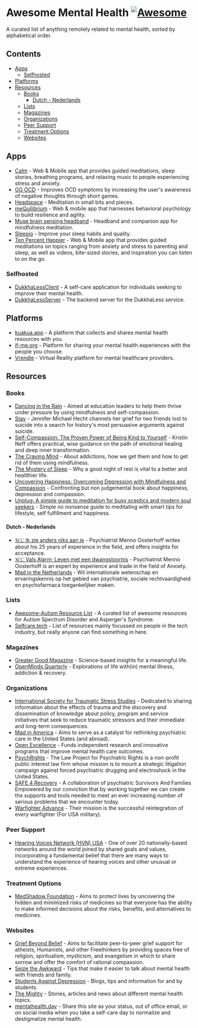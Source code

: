 # Awesome Mental Health [![Awesome](https://awesome.re/badge.svg)](https://awesome.re)

A curated list of anything remotely related to mental health, sorted by alphabetical order.

## Contents

- [Apps](#apps)
  - [Selfhosted](#selfhosted)
- [Platforms](#platforms)
- [Resources](#resources)
  - [Books](#books)
    - [Dutch - Nederlands](#dutch---nederlands)
  - [Lists](#lists)
  - [Magazines](#magazines)
  - [Organizations](#organizations)
  - [Peer Support](#peer-support)
  - [Treatment Options](#treatment-options)
  - [Websites](#websites)

## Apps

- [Calm](https://www.calm.com/) - Web & Mobile app that provides guided meditations, sleep stories, breathing programs, and relaxing    music to people experiencing stress and anxiety.
- [GG OCD](https://ggapps.net/2018/04/11/ggoc-ocd-training-app/) - Improves OCD symptoms by increasing the user's awareness of negative thoughts through short games.
- [Headspace](https://www.headspace.com/) - Meditation in small bits and pieces.
- [meQuilibrium](https://mequilibrium.com) - Web & mobile app that harnesses behavioral psychology to build resilience and agility.
- [Muse brain sensing headband](http://www.choosemuse.com/) - Headband and companion app for mindfulness meditation.
- [Sleepio](https://www.sleepio.com/) - Improve your sleep habits and quality.
- [Ten Percent Happier](https://www.tenpercent.com/) - Web & Mobile app that provides guided meditations on topics ranging from anxiety and stress to parenting and sleep, as well as videos, bite-sized stories, and inspiration you can listen to on the go.


### Selfhosted

- [DukkhaLessClient](https://github.com/DukkhaLess/DukkhaLessClient) - A self-care application for individuals seeking to improve their mental health.
- [DukkhaLessServer](https://github.com/DukkhaLess/DukkhaLessServer) - The backend server for the DukkhaLess service.

## Platforms
- [kuakua.app](https://kuakua.app/) - A platform that collects and shares mental health resources with you.
- [if-me.org](https://www.if-me.org/) - Platform for sharing your mental health experiences with the people you choose.
- [Vrendle](https://vrendle.com) - Virtual Reality platform for mental healthcare providers.

## Resources

### Books

- [Dancing in the Rain](https://books.google.com/books?id=v4WcDAEACAAJ) - Aimed at education leaders to help them thrive under pressure by using mindfulness and self-compassion.
- [Stay](https://www.google.com/books/edition/Stay/7QCPAQAAQBAJ) - Jennifer Michael Hecht channels her grief for two friends lost to suicide into a search for history's most persuasive arguments against suicide.
- [Self-Compassion: The Proven Power of Being Kind to Yourself](https://books.google.nl/books?id=PDAEzLL9mscC) - Kristin Neff offers practical, wise guidance on the path of emotional healing and deep inner transformation.
- [The Craving Mind](https://books.google.com/books?id=f888DgAAQBAJ) - About addictions, how we get them and how to get rid of them using mindfulness.
- [The Mystery of Sleep](https://books.google.com/books/?id=bAQ0DgAAQBAJ) - Why a good night of rest is vital to a better and heallthier life.
- [Uncovering Happiness: Overcoming Depression with Mindfulness and Compassion](https://books.google.com/books?id=99OcDQAAQBAJ) - Confronting but non judgemental book about happiness, depression and compassion.
- [Unplug: A simple guide to meditation for busy sceptics and modern soul seekers](https://books.google.com/books?id=O1AODQAAQBAJ) - Simple no nonsense guide to meditating with smart tips for lifestyle, self fulfillment and happiness.

#### Dutch - Nederlands
- [:netherlands: Ik zie anders niks aan je](https://www.google.nl/books/edition/Ik_zie_anders_niks_aan_je/JQM1zwEACAAJ) - Psychiatrist Menno Oosterhoff writes about his 25 years of experience in the field, and offers insights for acceptance.
- [:netherlands: Vals Alarm; Leven met een dwangstoornis](https://www.google.nl/books/edition/Vals_alarm/QuO8DAEACAAJ) - Psychiatrist Menno Oosterhoff is an expert by experience and trade in the field of Anxiety.
- [Mad in the Netherlands](https://madinthenetherlands.org/) - Wil internationale wetenschap en ervaringskennis op het gebied van psychiatrie, sociale rechtvaardigheid en psychofarmaca toegankelijker maken.

### Lists

- [Awesome-Autism Resource List](https://github.com/aspergirl-git/awesome-autism) -  A curated list of awesome resources for Autism Spectrum Disorder and Asperger's Syndrome.
- [Selfcare.tech](http://selfcare.tech/) - List of resources mainly focussed on people in the tech industry, but really anyone can find something in here.

### Magazines

- [Greater Good Magazine](https://greatergood.berkeley.edu/) - Science-based insights for a meaningful life.
- [OpenMinds Quarterly](https://www.openmindsquarterly.com/) - Explorations of life with(in) mental illness, addiction & recovery.

### Organizations

- [International Society for Traumatic Stress Studies](https://istss.org/) - Dedicated to sharing information about the effects of trauma and the discovery and dissemination of knowledge about policy, program and service initiatives that seek to reduce traumatic stressors and their immediate and long-term consequences.
- [Mad in America](https://www.madinamerica.com/) - Aims to serve as a catalyst for rethinking psychiatric care in the United States (and abroad).
- [Open Excellence](https://openexcellence.org/) - Funds independent research and innovative programs that improve mental health care outcomes.
- [PsychRights](https://psychrights.org/) - The Law Project for Psychiatric Rights is a non-profit public interest law firm whose mission is to mount a  strategic litigation campaign against forced psychiatric drugging and electroshock in the United States.
- [SAFE 4 Recovery](https://www.survivorsandfamiliesempowered.org/) - A collaboration of psychiatric Survivors And Families Empowered by our conviction that by working together we can create the supports and tools needed to meet an ever increasing number of serious problems that we encounter today.
- [Warfighter Advance](https://www.warfighteradvance.org/) - Their mission is the successful reintegration of every warfighter (For USA military).

### Peer Support

- [Hearing Voices Network (HVN) USA](http://www.hearingvoicesusa.org/) - One of over 20 nationally-based networks around the world joined by shared goals and values, incorporating a fundamental belief that there are many ways to understand the experience of hearing voices and other unusual or extreme experiences.

### Treatment Options

- [MedShadow Foundation](https://medshadow.org/) - Aims to protect lives by uncovering the hidden and minimized risks of medicines so that everyone has the ability to make informed decisions about the risks, benefits, and alternatives to medicines.

### Websites

- [Grief Beyond Belief](http://griefbeyondbelief.org) - Aims to facilitate peer-to-peer grief support for atheists, Humanists, and other Freethinkers by providing spaces free of religion, spiritualism, mysticism, and evangelism in which to share sorrow and offer the comfort of rational compassion.
- [Seize the Awkward](https://seizetheawkward.org/) - Tips that make it easier to talk about mental health with friends and family.
- [Students Against Depression](https://studentsagainstdepression.org/) - Blogs, tips and information for and by students.
- [The Mighty](https://themighty.com) - Stories, articles and news about different mental health topics.
- [mentalhealth.day](https://mentalhealth.day) - Share this site as your status, out of office email, or on social media when you take a self-care day to normalize and destigmatize mental health.
